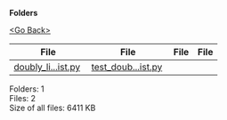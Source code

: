 **Folders**

[&lt;Go Back&gt;](../right.html)

<table><thead><tr class="header"><th><strong>File</strong></th><th><strong>File</strong></th><th><strong>File</strong></th><th><strong>File</strong></th></tr></thead><tbody><tr class="odd"><td><a href="doubly_linked_list.py">doubly_li...ist.py</a> </td><td><a href="test_doubly_linked_list.py">test_doub...ist.py</a> </td><td></td><td></td></tr></tbody></table>

Folders: 1  
Files: 2  
Size of all files: 6411 KB
